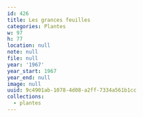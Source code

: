 ```yaml
---
id: 426
title: Les grances feuilles
categories: Plantes
w: 97
h: 77
location: null
note: null
file: null
year: '1967'
year_start: 1967
year_end: null
image: null
uuid: 9c4901ab-1078-4d08-a2ff-7334a561b1cc
collections:
  - plantes
---
```


